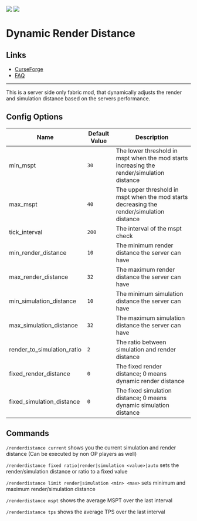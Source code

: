 ![](http://cf.way2muchnoise.eu/full_508083_downloads.svg) ![](http://cf.way2muchnoise.eu/versions/508083.svg)

# Dynamic Render Distance

## Links

- [CurseForge](https://www.curseforge.com/minecraft/mc-mods/dynamic-render-distance)
- [FAQ](https://modrepo.de/minecraft/renderdistance/faq)

---

This is a server side only fabric mod, that dynamically adjusts the render and simulation distance based on the servers performance.

## Config Options

Name | Default Value | Description
---|---|---
min_mspt | `30` | The lower threshold in mspt when the mod starts increasing the render/simulation distance
max_mspt | `40` | The upper threshold in mspt when the mod starts decreasing the render/simulation distance
tick_interval | `200` | The interval of the mspt check
min_render_distance | `10` | The minimum render distance the server can have
max_render_distance | `32` | The maximum render distance the server can have
min_simulation_distance | `10` | The minimum simulation distance the server can have
max_simulation_distance | `32` | The maximum simulation distance the server can have
render_to_simulation_ratio | `2` | The ratio between simulation and render distance
fixed_render_distance | `0` | The fixed render distance; 0 means dynamic render distance
fixed_simulation_distance | `0` | The fixed simulation distance; 0 means dynamic simulation distance

## Commands

`/renderdistance current` shows you the current simulation and render distance (Can be executed by non OP players as well)

`/renderdistance fixed ratio|render|simulation <value>|auto` sets the render/simulation distance or ratio to a fixed value

`/renderdistance limit render|simulation <min> <max>` sets minimum and maximum render/simulation distance

`/renderdistance mspt` shows the average MSPT over the last interval

`/renderdistance tps` shows the average TPS over the last interval
